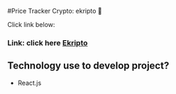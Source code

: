 #Price Tracker Crypto: ekripto 🚀

Click link below:
### Link: click here <a href="https://ekripto.xyz/">Ekripto</a>

## Technology use to develop project?

<ul>  
<li>React.js</li>
</ul>
